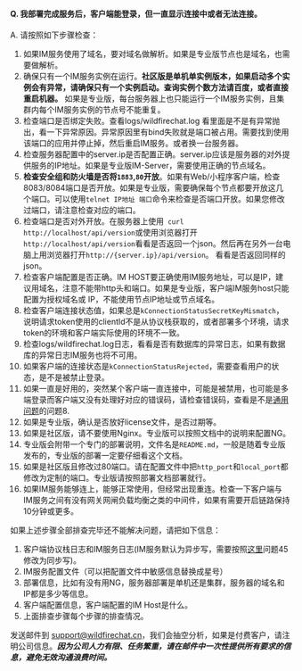 #### Q. 我部署完成服务后，客户端能登录，但一直显示连接中或者无法连接。
A. 请按照如下步骤检查：

1. 如果IM服务使用了域名，要对域名做解析。如果是专业版节点也是域名，也需要做解析。
2. 确保只有一个IM服务实例在运行。**社区版是单机单实例版本，如果启动多个实例会有异常，请确保只有一个实例启动。查询实例个数方法请百度，或者直接重启机器。** 如果是专业版，每台服务器上也只能运行一个IM服务实例，且集群内每个IM服务实例的节点号不能重复。
3. 检查端口是否绑定失败。查看logs/wildfirechat.log 看里面是不是有异常抛出，看一下异常原因。异常原因里有bind失败就是端口被占用。需要找到使用该端口的应用并停止掉，然后重启IM服务。或者换一台服务器。
4. 检查服务器配置中的server.ip是否配置正确。server.ip应该是服务器的对外提供服务的IP地址。如果是专业版IM-Server，需要使用正确的节点域名。
5. **检查安全组和防火墙是否将```1883```,```80```开放**。如果有Web/小程序客户端，检查8083/8084端口是否开放。如果是专业版，需要确保每个节点都要开放这几个端口。可以使用```telnet IP地址 端口```命令来检查是否端口开放。如果您修改过端口，请注意检查对应的端口。
6. 检查端口是否对外开放。在服务器上使用``` curl http://localhost/api/version```或使用浏览器打开```http://localhost/api/version```看看是否返回一个json。然后再在另外一台电脑上用浏览器打开```http://{server.ip}/api/version```。 看看是否返回同样的json。
7. 检查客户端配置是否正确。IM HOST要正确使用IM服务地址，可以是IP，建议用域名，注意不能带http头和端口。如果是专业版，客户端IM服务host只能配置为授权域名或 IP，不能使用节点IP地址或节点域名。
8. 检查客户端连接状态值，如果总是```kConnectionStatusSecretKeyMismatch```，说明请求token使用的clientId不是从协议栈获取的，或者部署多个环境，请求token的环境和客户端实际使用的环境不一致。
9. 检查logs/wildfirechat.log日志，看看是否有数据库的异常日志，如果有数据库的异常日志IM服务也将不可用。
10. 如果客户端的连接状态是```kConnectionStatusRejected```，需要查看用户的状态，是不是被禁止登录。
11. 如果一直是好用的，突然某个客户端一直连接中，可能是被禁用，也可能是多端登录而客户端又没有处理好对应的错误码，请检查错误码，查看是不是[通用问题](../general.md)的问题8.
12. 如果是专业版，确认是否放好license文件，是否过期等。
13. 如果是社区版，请不要使用Nginx。专业版可以按照文档中的说明来配置NG。
14. 专业版会附带一个专门的部署说明，文件名是```README.md```，一般是随着专业版发布的，专业版的部署一定要仔细看这个文档。
15. 如果是社区版且修改过80端口。请在配置文件中把```http_port```和```local_port```都修改为定制的端口。专业版请按照部署文档部署就行。
16. 如果IM服务能够连上，能够正常使用，但经常出现重连。检查一下客户端与IM服务之间有没有网关网闸负载均衡之类的中间件，如果有需要开启链路保持10分钟或更多。

如果上述步骤全部排查完毕还不能解决问题，请把如下信息：
1. 客户端协议栈日志和IM服务日志(IM服务默认为异步写，需要按照[这里](../server.md)问题45修改为同步写)。
2. IM服务配置文件（可以把配置文件中敏感信息替换成星号）
3. 部署信息，比如有没有用NG，服务器部署是单机还是集群，服务器的域名和IP都是多少等信息。
4. 客户端配置信息，客户端配置的IM Host是什么。
5. 上面排查步骤每个步骤的排查情况。

发送邮件到 [support@wildfirechat.cn](mailto:support@wildfirechat.cn)，我们会抽空分析，如果是付费客户，请注明公司信息。***因为公司人力有限、任务繁重，请在邮件中一次性提供所有要求的信息，避免无效沟通浪费时间。***
